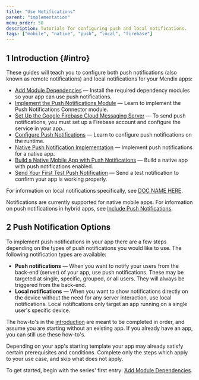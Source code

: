 ```yaml
---
title: "Use Notifications"
parent: "implementation"
menu_order: 50
description: Tutorials for configuring push and local notifications.
tags: ["mobile", "native", "push", "local", "firebase"]
---
```


## 1 Introduction {#intro}

These guides will teach you to configure both push notifications (also known as remote notifications) and local notifications for your Mendix apps:

* [Add Module Dependencies](add-module-depends) — Install the required dependency modules so your app can use push notifications.
* [Implement the Push Notifications Module](notif-implement-module) — Learn to implement the Push Notifications Connector module.
* [Set Up the Google Firebase Cloud Messaging Server](firebase-setup) — To send push notifications, you must set up a Firebase account and configure the service in your app..
* [Configure Push Notifications](notif-config-push) — Learn to configure push notifications on the runtime.
* [Native Push Notification Implementation](notif-implement-native) — Implement push notifications for a native app.
* [Build a Native Mobile App with Push Notifications](notif-build-native) — Build a native app with push notifications enabled.
* [Send Your First Test Push Notification](notif-send-test) — Send a test notification to confirm your app is working properly.

For information on local notifications specifically, see [DOC NAME HERE](DOCNOTMADEYET).

Notifications are currently supported for native mobile apps. For information on push notifications in hybrid apps, see [Include Push Notifications](DOCNOTMADEYET).

## 2 Push Notification Options

To implement push notifications in your app there are a few steps depending on the types of push notifications you would like to use. The following notification types are available:

* **Push notifications** — When you want to notify your users from the back-end (server) of your app, use push notifications. These may be targeted at single, specific, grouped, or all users. They will always be triggered from the back-end.
* **Local notifications** — When you want to show notifications directly on the device without the need for any server interaction, use local notifications. Local notifications only target an app running on a single user's specific device.

The how-to's in the [introduction](#intro) are meant to be completed in order, and assume you are starting without an existing app. If you already have an app, you can still use these how-to's. 

Depending on your app's starting template your app may already satisfy certain prerequisites and conditions. Complete only the steps which apply to your use case, and skip what does not apply.

To get started, begin with the series' first entry: [Add Module Dependencies](add-module-depends).